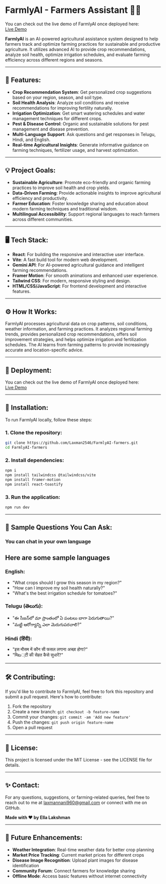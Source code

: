# FarmlyAI - Farmers Assistant 🌾🤖

You can check out the live demo of FarmlyAI once deployed here:  
[Live Demo](https://FarmlyAI-farmers.netlify.app/)

**FarmlyAI** is an AI-powered agricultural assistance system designed to help farmers track and optimize farming practices for sustainable and productive agriculture. It utilizes advanced AI to provide crop recommendations, analyze soil health, optimize irrigation schedules, and evaluate farming efficiency across different regions and seasons.

---

## 🚀 Features:

- **Crop Recommendation System**: Get personalized crop suggestions based on your region, season, and soil type.
- **Soil Health Analysis**: Analyze soil conditions and receive recommendations for improving fertility naturally.
- **Irrigation Optimization**: Get smart watering schedules and water management techniques for different crops.
- **Pest & Disease Control**: Organic and sustainable solutions for pest management and disease prevention.
- **Multi-Language Support**: Ask questions and get responses in Telugu, Hindi, and English.
- **Real-time Agricultural Insights**: Generate informative guidance on farming techniques, fertilizer usage, and harvest optimization.

---

## 💡 Project Goals:

- **Sustainable Agriculture**: Promote eco-friendly and organic farming practices to improve soil health and crop yields.
- **Data-Driven Farming**: Provide actionable insights to improve agricultural efficiency and productivity.
- **Farmer Education**: Foster knowledge sharing and education about modern farming techniques and traditional wisdom.
- **Multilingual Accessibility**: Support regional languages to reach farmers across different communities.

---

## 🖥️ Tech Stack:

- **React**: For building the responsive and interactive user interface.
- **Vite**: A fast build tool for modern web development.
- **Gemini API**: For AI-powered agricultural guidance and intelligent farming recommendations.
- **Framer Motion**: For smooth animations and enhanced user experience.
- **Tailwind CSS**: For modern, responsive styling and design.
- **HTML/CSS/JavaScript**: For frontend development and interactive features.

---

## ⚙️ How It Works:

FarmlyAI processes agricultural data on crop patterns, soil conditions, weather information, and farming practices. It analyzes regional farming trends, provides personalized crop recommendations, offers soil improvement strategies, and helps optimize irrigation and fertilization schedules. The AI learns from farming patterns to provide increasingly accurate and location-specific advice.

---

## 🚀 Deployment:

You can check out the live demo of FarmlyAI once deployed here:  
[Live Demo](https://FarmlyAI-farmers.netlify.app/)

---

## 🔧 Installation:

To run FarmlyAI locally, follow these steps:

### 1. Clone the repository:
```bash
git clone https://github.com/Laxman2546/FarmlyAI-farmers.git
cd FarmlyAI-farmers
```

### 2. Install dependencies:
```bash
npm i
npm install tailwindcss @tailwindcss/vite
npm install framer-motion
npm install react-toastify
```

### 3. Run the application:
```bash
npm run dev
```

---

## 🌱 Sample Questions You Can Ask:
### You can chat in your own language

## Here are some sample languages
### English:
- "What crops should I grow this season in my region?"
- "How can I improve my soil health naturally?"
- "What's the best irrigation schedule for tomatoes?"

### Telugu (తెలుగు):
- "ఈ సీజన్‌లో మా ప్రాంతంలో ఏ పంటలు బాగా పెరుగుతాయి?"
- "మట్టి ఆరోగ్యాన్ని ఎలా మెరుగుపరచాలి?"

### Hindi (हिंदी):
- "इस मौसम में कौन सी फसल लगाना अच्छा होगा?"
- "मिట्टी की सेहत कैसे सुधारें?"

---

## 🛠️ Contributing:

If you'd like to contribute to FarmlyAI, feel free to fork this repository and submit a pull request. Here's how to contribute:

1. Fork the repository
2. Create a new branch: `git checkout -b feature-name`
3. Commit your changes: `git commit -am 'Add new feature'`
4. Push the changes: `git push origin feature-name`
5. Open a pull request

---

## 📄 License:

This project is licensed under the MIT License - see the LICENSE file for details.

---

## ✨ Contact:

For any questions, suggestions, or farming-related queries, feel free to reach out to me at laxmannani960@gmail.com or connect with me on GitHub.

**Made with ❤️ by Ella Lakshman**

---

## 🎯 Future Enhancements:

- **Weather Integration**: Real-time weather data for better crop planning
- **Market Price Tracking**: Current market prices for different crops
- **Disease Image Recognition**: Upload plant images for disease identification
- **Community Forum**: Connect farmers for knowledge sharing
- **Offline Mode**: Access basic features without internet connectivity
